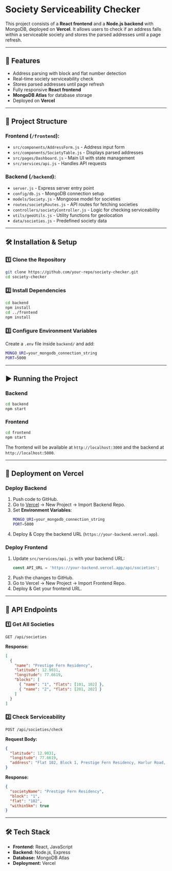# Society Serviceability Checker

This project consists of a **React frontend** and a **Node.js backend** with MongoDB, deployed on **Vercel**. It allows users to check if an address falls within a serviceable society and stores the parsed addresses until a page refresh.

---

## 🚀 Features
- Address parsing with block and flat number detection
- Real-time society serviceability check
- Stores parsed addresses until page refresh
- Fully responsive **React frontend**
- **MongoDB Atlas** for database storage
- Deployed on **Vercel**

---

## 📂 Project Structure

### **Frontend (`/frontend`):**
- `src/components/AddressForm.js` - Address input form
- `src/components/SocietyTable.js` - Displays parsed addresses
- `src/pages/Dashboard.js` - Main UI with state management
- `src/services/api.js` - Handles API requests

### **Backend (`/backend`):**
- `server.js` - Express server entry point
- `config/db.js` - MongoDB connection setup
- `models/Society.js` - Mongoose model for societies
- `routes/societyRoutes.js` - API routes for fetching societies
- `controllers/societyController.js` - Logic for checking serviceability
- `utils/geoUtils.js` - Utility functions for geolocation
- `data/societies.js` - Predefined society data

---

## 🛠 Installation & Setup

### **1️⃣ Clone the Repository**
```sh
git clone https://github.com/your-repo/society-checker.git
cd society-checker
```

### **2️⃣ Install Dependencies**
```sh
cd backend
npm install
cd ../frontend
npm install
```

### **3️⃣ Configure Environment Variables**
Create a `.env` file inside `backend/` and add:
```sh
MONGO_URI=your_mongodb_connection_string
PORT=5000
```

---

## ▶️ Running the Project

### **Backend**
```sh
cd backend
npm start
```

### **Frontend**
```sh
cd frontend
npm start
```

The frontend will be available at `http://localhost:3000` and the backend at `http://localhost:5000`.

---

## 🚀 Deployment on Vercel

### **Deploy Backend**
1. Push code to GitHub.
2. Go to [Vercel](https://vercel.com/) → New Project → Import Backend Repo.
3. Set **Environment Variables**:
   ```sh
   MONGO_URI=your_mongodb_connection_string
   PORT=5000
   ```
4. Deploy & Copy the backend URL (`https://your-backend.vercel.app`).

### **Deploy Frontend**
1. Update `src/services/api.js` with your backend URL:
   ```js
   const API_URL = 'https://your-backend.vercel.app/api/societies';
   ```
2. Push the changes to GitHub.
3. Go to Vercel → New Project → Import Frontend Repo.
4. Deploy & Get your frontend URL.

---

## 📜 API Endpoints

### **1️⃣ Get All Societies**
```http
GET /api/societies
```
**Response:**
```json
[
  {
    "name": "Prestige Fern Residency",
    "latitude": 12.9031,
    "longitude": 77.6619,
    "blocks": [
      { "name": "1", "flats": [101, 102] },
      { "name": "2", "flats": [201, 202] }
    ]
  }
]
```

### **2️⃣ Check Serviceability**
```http
POST /api/societies/check
```
**Request Body:**
```json
{
  "latitude": 12.9031,
  "longitude": 77.6619,
  "address": "Flat 102, Block 1, Prestige Fern Residency, Harlur Road, Bengaluru - 560102"
}
```
**Response:**
```json
{
  "societyName": "Prestige Fern Residency",
  "block": "1",
  "flat": "102",
  "within5km": true
}
```

---

## 🛠 Tech Stack
- **Frontend:** React, JavaScript
- **Backend:** Node.js, Express
- **Database:** MongoDB Atlas
- **Deployment:** Vercel
